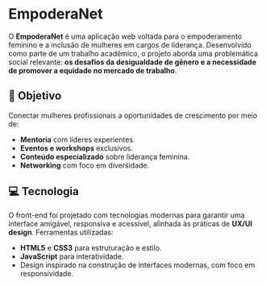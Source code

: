 # EmpoderaNet

O **EmpoderaNet** é uma aplicação web voltada para o empoderamento feminino e a inclusão de mulheres em cargos de liderança. Desenvolvido como parte de um trabalho acadêmico, o projeto aborda uma problemática social relevante: **os desafios da desigualdade de gênero e a necessidade de promover a equidade no mercado de trabalho**.

## 🚀 Objetivo  
Conectar mulheres profissionais a oportunidades de crescimento por meio de:  
- **Mentoria** com líderes experientes.  
- **Eventos e workshops** exclusivos.  
- **Conteúdo especializado** sobre liderança feminina.  
- **Networking** com foco em diversidade.

## 💻 Tecnologia  
O front-end foi projetado com tecnologias modernas para garantir uma interface amigável, responsiva e acessível, alinhada às práticas de **UX/UI design**. Ferramentas utilizadas:  
- **HTML5** e **CSS3** para estruturação e estilo.  
- **JavaScript** para interatividade.  
- Design inspirado na construção de interfaces modernas, com foco em responsividade.
